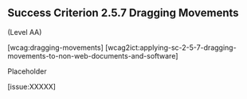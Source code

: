 ## Success Criterion 2.5.7 Dragging Movements

(Level AA)

[wcag:dragging-movements]
[wcag2ict:applying-sc-2-5-7-dragging-movements-to-non-web-documents-and-software]

Placeholder

[issue:XXXXX]
